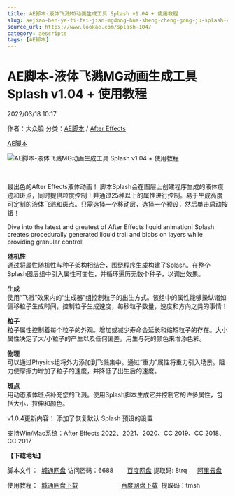 ```yaml
---
title: AE脚本-液体飞溅MG动画生成工具 Splash v1.04 + 使用教程
slug: aejiao-ben-ye-ti-fei-jian-mgdong-hua-sheng-cheng-gong-ju-splash-v1-04-shi-yong-jiao-cheng
source_url: https://www.lookae.com/splash-104/
category: aescripts
tags: [AE脚本]
---
```

# AE脚本-液体飞溅MG动画生成工具 Splash v1.04 + 使用教程

2022/03/18 10:17

作者：大众脸
分类：[AE脚本](https://www.lookae.com/after-effects/aescripts/) / [After Effects](https://www.lookae.com/after-effects/)

[AE脚本](https://www.lookae.com/tag/ae%e8%84%9a%e6%9c%ac/)

![AE脚本-液体飞溅MG动画生成工具 Splash v1.04 + 使用教程](https://www.lookae.com/wp-content/uploads/2020/10/Splash.jpg "AE脚本-液体飞溅MG动画生成工具 Splash v1.04 + 使用教程-LookAE.com")

﻿

最出色的After Effects液体动画！ 脚本Splash会在图层上创建程序生成的液体痕迹和斑点，同时提供粒度控制！并通过25种以上的属性进行控制。易于生成高度可定制的液体飞溅和斑点。只需选择一个移动层，选择一个预设，然后单击启动按钮！

Dive into the latest and greatest of After Effects liquid animation! Splash creates procedurally generated liquid trail and blobs on layers while providing granular control!

**随机性**  
通过将属性随机性与种子架构相结合，围绕程序生成构建了Splash。在整个Splash图层组中引入属性可变性，并循环遍历无数个种子，以调出效果。

**生成**  
使用“飞溅”效果内的“生成器”组控制粒子的出生方式。该组中的属性能够操纵诸如偏移粒子生成时间，控制粒子生成速度，每秒粒子数量，速度和方向之类的事情！

**粒子**  
粒子属性控制着每个粒子的外观。增加或减少寿命会延长和缩短粒子的存在。大小属性决定了大/小粒子的产生以及任何偏差。用生与死的颜色来增添色彩。

**物理**  
可以通过Physics组将外力添加到飞溅集中。通过“重力”属性将重力引入场景。阻力使摩擦力增加了粒子的速度，并降低了出生后的速度。

**斑点**  
用动态液体斑点补充您的飞溅。使用Splash脚本生成它并控制它的许多属性，包括大小，拉伸和颜色。

v1.0.4更新内容： 添加了恢复默认 Splash 预设的设置

支持Win/Mac系统：After Effects 2022、2021、2020、CC 2019、CC 2018、CC 2017

**【下载地址】**

脚本文件：  [城通网盘](https://url70.ctfile.com/f/2827370-556355937-a17126) 访问密码：6688        [百度网盘](https://pan.baidu.com/s/1jFjVwQ4HCyWO_2Y8FhFIUA?pwd=8trq) 提取码: 8trq      [阿里云盘](https://www.aliyundrive.com/s/fn73q3MT1XQ)

使用教程：  [城通网盘下载](https://089u.com/file/680462-467517518)                         [百度网盘下载](https://pan.baidu.com/s/13a70T16dqXW3p5ls65mcbg)  提取码：tmsh

